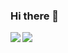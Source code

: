 ### Hi there 👋

<a href="https://github.com/gamesense1337">
  <img align="left" src="https://github-readme-stats.vercel.app/api?username=gamesense1337&_icons=true&count_private=true&include_all_commits=true&theme=synthwave" />
</a>
<a href="https://github.com/gamesense1337">
  <img align="left" src="https://github-readme-stats.vercel.app/api/top-langs/?username=gamesense1337&theme=synthwave" />
</a>

<!--
**gamesense1337/gamesense1337** is a ✨ _special_ ✨ repository because its `README.md` (this file) appears on your GitHub profile.

Here are some ideas to get you started:

- 🔭 I’m currently working on ...
- 🌱 I’m currently learning ...
- 👯 I’m looking to collaborate on ...
- 🤔 I’m looking for help with ...
- 💬 Ask me about ...
- 📫 How to reach me: ...
- 😄 Pronouns: ...
- ⚡ Fun fact: ...
-->
